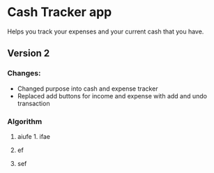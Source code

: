 # Cash Tracker app
Helps you track your expenses and your current cash that you have.

## Version 2
### Changes:
- Changed purpose into cash and expense tracker
- Replaced add buttons for income and expense with add and undo transaction

### Algorithm
1. aiufe
        1. ifae

2. ef
3. sef
                